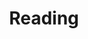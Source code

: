 ---
layout: reading
title: Reading
lang: en
ref: writing
books:
  - title: Book 1
    cover: /assets/placeholder.png
    author: Author 1
    status: reading-now
    my-notes: | 
        Notes notes
  - title: Book Title 2
    cover: /assets/placeholder.png
    author: Author 2
    status: reading-now
    my-notes: | 
        Notes notes
  - title: Book 3
    cover: /assets/placeholder.png
    author: Author 2
    status: reading-now
    my-notes: | 
        Notes notes
  - title: Book Title 2
    cover: /assets/placeholder.png
    author: Author 2
    status: reading-now
    my-notes: | 
        Notes notes
  - title: Book Title 2
    cover: /assets/placeholder.png
    author: Author 2
    status: reading-now
    my-notes: | 
        Notes notes
  - title: Book Title 2
    cover: /assets/placeholder.png
    author: Author 2
    status: reading-now
    my-notes: | 
        Notes notes
  - title: Book Title 2
    cover: /assets/placeholder.png
    author: Author 2
    status: reading-now
    my-notes: | 
        Notes notes
  - title: Book Title 2
    cover: /assets/placeholder.png
    author: Author 2
    status: reading-now
    my-notes: | 
        Notes notes
  - title: Book Title 2
    cover: /assets/placeholder.png
    author: Author 2
    status: reading-now
    my-notes: | 
        Notes notes
  - title: Book Title 2
    cover: /assets/placeholder.png
    author: Author 2
    status: reading-now
    my-notes: | 
        Notes notes
  - title: Book Title 2
    cover: /assets/placeholder.png
    author: Author 2
    status: reading-now
    my-notes: | 
        Notes notes
---
